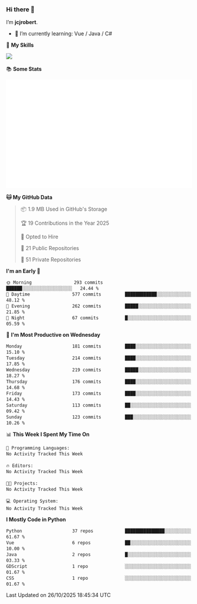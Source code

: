 ### Hi there 👋

I’m **jcjrobert**.

- 🌱 I’m currently learning: Vue / Java / C#

🌟 **My Skills**

![](https://img.shields.io/badge/-Python-3e74a2?style=flat-square&logo=Python&logoColor=fff)

📚 **Some Stats**

![](https://github.com/jcjrobert/github-stats/blob/master/generated/overview.svg)

<!--START_SECTION:waka-->
**🐱 My GitHub Data** 

> 📦 1.9 MB Used in GitHub's Storage 
 > 
> 🏆 19 Contributions in the Year 2025
 > 
> 💼 Opted to Hire
 > 
> 📜 21 Public Repositories 
 > 
> 🔑 51 Private Repositories 
 > 
**I'm an Early 🐤** 

```text
🌞 Morning                293 commits         ██████░░░░░░░░░░░░░░░░░░░   24.44 % 
🌆 Daytime                577 commits         ████████████░░░░░░░░░░░░░   48.12 % 
🌃 Evening                262 commits         █████░░░░░░░░░░░░░░░░░░░░   21.85 % 
🌙 Night                  67 commits          █░░░░░░░░░░░░░░░░░░░░░░░░   05.59 % 
```
📅 **I'm Most Productive on Wednesday** 

```text
Monday                   181 commits         ████░░░░░░░░░░░░░░░░░░░░░   15.10 % 
Tuesday                  214 commits         ████░░░░░░░░░░░░░░░░░░░░░   17.85 % 
Wednesday                219 commits         █████░░░░░░░░░░░░░░░░░░░░   18.27 % 
Thursday                 176 commits         ████░░░░░░░░░░░░░░░░░░░░░   14.68 % 
Friday                   173 commits         ████░░░░░░░░░░░░░░░░░░░░░   14.43 % 
Saturday                 113 commits         ██░░░░░░░░░░░░░░░░░░░░░░░   09.42 % 
Sunday                   123 commits         ███░░░░░░░░░░░░░░░░░░░░░░   10.26 % 
```


📊 **This Week I Spent My Time On** 

```text
💬 Programming Languages: 
No Activity Tracked This Week

🔥 Editors: 
No Activity Tracked This Week

🐱‍💻 Projects: 
No Activity Tracked This Week

💻 Operating System: 
No Activity Tracked This Week
```

**I Mostly Code in Python** 

```text
Python                   37 repos            ███████████████░░░░░░░░░░   61.67 % 
Vue                      6 repos             ██░░░░░░░░░░░░░░░░░░░░░░░   10.00 % 
Java                     2 repos             █░░░░░░░░░░░░░░░░░░░░░░░░   03.33 % 
GDScript                 1 repo              ░░░░░░░░░░░░░░░░░░░░░░░░░   01.67 % 
CSS                      1 repo              ░░░░░░░░░░░░░░░░░░░░░░░░░   01.67 % 
```




 Last Updated on 26/10/2025 18:45:34 UTC
<!--END_SECTION:waka-->
